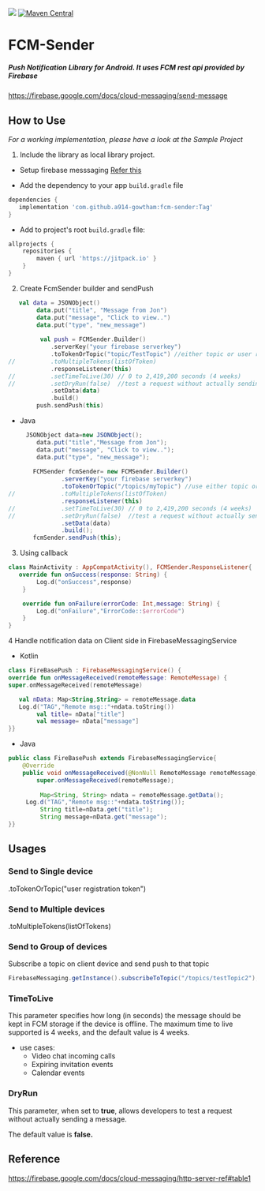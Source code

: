 [![](https://jitpack.io/v/a914-gowtham/fcm-sender.svg)](https://jitpack.io/#a914-gowtham/fcm-sender)
[![Maven Central](https://img.shields.io/maven-central/v/io.github.a914-gowtham/fcm-sender.svg?label=Maven%20Central)](https://search.maven.org/artifact/io.github.a914-gowtham/fcm-sender/1.0.33/aar)

# FCM-Sender

##### Push Notification Library for Android. It uses FCM rest api provided by Firebase
https://firebase.google.com/docs/cloud-messaging/send-message

## How to Use
*For a working implementation, please have a look at the Sample Project*

1. Include the library as local library project.

+ Setup firebase messsaging [Refer this](https://firebase.google.com/docs/cloud-messaging/android/client?authuser=1)

+ Add the dependency to your app `build.gradle` file
 ```gradle
 dependencies {
    implementation 'com.github.a914-gowtham:fcm-sender:Tag'
 }
 ```
 + Add to project's root `build.gradle` file:
```gradle
allprojects {
	repositories {
		maven { url 'https://jitpack.io' }
	}
}
```
2. Create FcmSender builder and sendPush
```kotlin
   val data = JSONObject()
        data.put("title", "Message from Jon")
        data.put("message", "Click to view..")
        data.put("type", "new_message")
        
         val push = FCMSender.Builder()
            .serverKey("your firebase serverkey")
            .toTokenOrTopic("topic/TestTopic") //either topic or user registration token
//          .toMultipleTokens(listOfToken)
            .responseListener(this)
//          .setTimeToLive(30) // 0 to 2,419,200 seconds (4 weeks)
//          .setDryRun(false)  //test a request without actually sending a message.
            .setData(data)
            .build()
        push.sendPush(this)
```

* Java
```java
     JSONObject data=new JSONObject();
        data.put("title","Message from Jon");
        data.put("message", "Click to view..");
        data.put("type", "new_message");
        
       FCMSender fcmSender= new FCMSender.Builder()
               .serverKey("your firebase serverkey")
               .toTokenOrTopic("/topics/myTopic") //use either topic or user registration token
//             .toMultipleTokens(listOfToken)
               .responseListener(this)
//             .setTimeToLive(30) // 0 to 2,419,200 seconds (4 weeks)
//             .setDryRun(false)  //test a request without actually sending a message.
               .setData(data)
               .build();
       fcmSender.sendPush(this);
```

3. Using callback
```kotlin
class MainActivity : AppCompatActivity(), FCMSender.ResponseListener{
   override fun onSuccess(response: String) {
        Log.d("onSuccess",response)
    }

    override fun onFailure(errorCode: Int,message: String) {
        Log.d("onFailure","ErrorCode::$errorCode")
    }
}
```

4 Handle notification data on Client side in FirebaseMessagingService
* Kotlin
```kotlin
class FireBasePush : FirebaseMessagingService() {
override fun onMessageReceived(remoteMessage: RemoteMessage) {
super.onMessageReceived(remoteMessage)

   val nData: Map<String,String> = remoteMessage.data
   Log.d("TAG","Remote msg::"+ndata.toString())
        val title= nData["title"]
        val message= nData["message"]
}}
```

* Java
```java
public class FireBasePush extends FirebaseMessagingService{
    @Override
    public void onMessageReceived(@NonNull RemoteMessage remoteMessage) {
        super.onMessageReceived(remoteMessage);
        
         Map<String, String> ndata = remoteMessage.getData();
	 Log.d("TAG","Remote msg::"+ndata.toString());
         String title=nData.get("title");
         String message=nData.get("message");
}}   
```

## Usages

### Send to Single device
.toTokenOrTopic("user registration token")

### Send to Multiple devices
.toMultipleTokens(listOfTokens)

### Send to Group of devices
Subscribe a topic on client device and send push to that topic
```java
FirebaseMessaging.getInstance().subscribeToTopic("/topics/testTopic2");
```

### TimeToLive
This parameter specifies how long (in seconds) the message should be kept in FCM storage
if the device is offline. The maximum time to live supported is 4 weeks, and the default value is 4 weeks.

* use cases:
  - Video chat incoming calls 
  - Expiring invitation events
  - Calendar events

### DryRun
This parameter, when set to **true**, allows developers to test a request without actually sending a message.

The default value is **false.**

  
## Reference
https://firebase.google.com/docs/cloud-messaging/http-server-ref#table1
